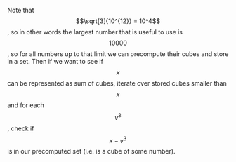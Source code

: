 Note that $$\sqrt[3]{10^{12}} = 10^4$$, so in other words the largest number that is useful to use is $$10000$$, so for all numbers up to that limit we can precompute their cubes and store in a set.  Then if we want to see if $$x$$ can be represented as sum of cubes, iterate over stored cubes smaller than $$x$$ and for each $$v^3$$, check if $$x - v^3$$ is in our precomputed set (i.e. is a cube of some number).
